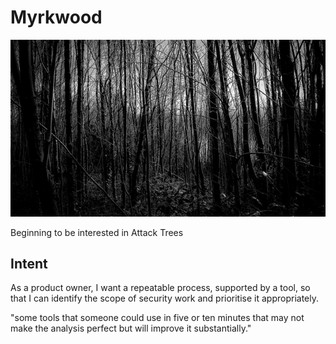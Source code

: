 Myrkwood
========

![alt tag](https://raw.githubusercontent.com/jgumbley/Myrkwood/master/docs/woods.jpg)

Beginning to be interested in Attack Trees


Intent
------

As a product owner,
I want a repeatable process, supported by a tool,
so that I can identify the scope of security work
and prioritise it appropriately.

"some tools that someone could use in five or ten minutes that may not make the analysis perfect but will improve it substantially."
